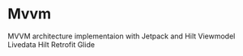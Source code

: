 # Mvvm
MVVM architecture implementaion with Jetpack and Hilt
Viewmodel
Livedata
Hilt
Retrofit
Glide
